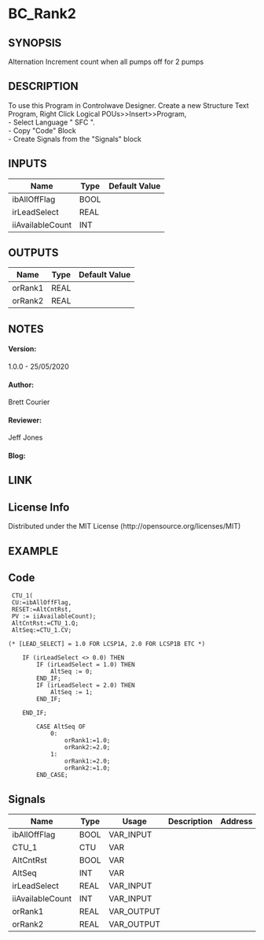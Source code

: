 <h1>BC_Rank2</h1>
<h2>SYNOPSIS</h2>
Alternation Increment count when all pumps off for 2 pumps
<h2>DESCRIPTION</h2>
To use this Program in Controlwave Designer. 
Create a new Structure Text Program, Right Click Logical POUs>>Insert>>Program, </br> 
-   Select Language " SFC ".
</br>
-   Copy "Code" Block
</br> 
-   Create Signals from the "Signals" block
<h2>INPUTS</h2>

| Name | Type | Default Value |
| --- | --- | --- |
| ibAllOffFlag | BOOL |
| irLeadSelect | REAL |
| iiAvailableCount | INT |

<h2>OUTPUTS</h2>

| Name | Type | Default Value |
| --- | --- | ---|
| orRank1 | REAL |
| orRank2 | REAL |

<h2>NOTES</h2>
<h4>Version:</h4> 1.0.0 - 25/05/2020 </br>
<h4>Author:</h4> Brett Courier
<h4>Reviewer:</h4> Jeff Jones
<h4>Blog:</h4> 

<h2>LINK</h2> 
<h2>License Info</h2>
Distributed under the MIT License (http://opensource.org/licenses/MIT)

<h2>EXAMPLE</h2>  

<h2>Code</h2>

```
 CTU_1(
 CU:=ibAllOffFlag,
 RESET:=AltCntRst,
 PV := iiAvailableCount);
 AltCntRst:=CTU_1.Q;
 AltSeq:=CTU_1.CV;
  
(* [LEAD_SELECT] = 1.0 FOR LCSP1A, 2.0 FOR LCSP1B ETC *)

  	IF (irLeadSelect <> 0.0) THEN
		IF (irLeadSelect = 1.0) THEN
			AltSeq := 0;
		END_IF;
		IF (irLeadSelect = 2.0) THEN
			AltSeq := 1;
		END_IF;

	END_IF;

	  	CASE AltSeq OF
			0:
				orRank1:=1.0;
				orRank2:=2.0;
			1:
				orRank1:=2.0;
				orRank2:=1.0;
		END_CASE;
```

<h2>Signals</h2>

| Name | Type | Usage | Description | Address | Retain | PDD | TB | Hidden |   InitvalueHidden | DefaultHiddent | Redundant |
| --- | --- | --- | --- | --- | --- | --- | --- | --- | --- | --- | --- |
| ibAllOffFlag | BOOL | VAR_INPUT |  |  | 0 | 0 | 0 | 0 | 0 |  | 0 | 
| CTU_1 | CTU | VAR |  |  | 0 | 0 | 0 | 0 | 0 |  | 0 |
| AltCntRst | BOOL | VAR |  |  | 0 | 0 | 0 | 0 | 0 |  | 0 |
| AltSeq | INT | VAR |  |  | 0 | 0 | 0 | 0 | 0 |  | 0 |
| irLeadSelect |  REAL | VAR_INPUT |  |  | 0 | 0 | 0 | 0 | 0 |  | 0 |
| iiAvailableCount | INT | VAR_INPUT |  |  | 0 | 0 | 0 | 0 | 0 |  | 0 |
| orRank1 | REAL | VAR_OUTPUT |  |  | 0 | 0 | 0 | 0 | 0 |  | 0 |
| orRank2 | REAL | VAR_OUTPUT |  |  | 0 |0 | 0 | 0 | 0 |  | 0 |